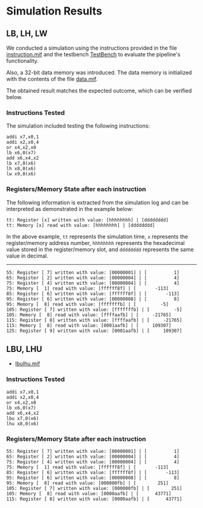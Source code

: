 # Simulation Results

## LB, LH, LW

We conducted a simulation using the instructions provided in the file [instruction.mif](instruction.mif) and the testbench [TestBench](/verif/TestBench.sv) to evaluate the pipeline's functionality.

Also, a 32-bit data memory was introduced. The data memory is initialized with the contents of the file [data.mif](data.mif).

The obtained result matches the expected outcome, which can be verified below.

### Instructions Tested

The simulation included testing the following instructions:

```assembly
addi x7,x0,1
addi x2,x0,4
or x4,x2,x0
lb x6,0(x7)
add x6,x4,x2
lb x7,0(x6)
lh x8,0(x6)
lw x9,0(x6)
```

### Registers/Memory State after each instruction

The following information is extracted from the simulation log and can be interpreted as demonstrated in the example below:

```shell
tt: Register [x] written with value: [hhhhhhhh] | [dddddddd]
tt: Memory [x] read with value: [hhhhhhhh] | [dddddddd]
```

In the above example, `tt` represents the simulation time, `x` represents the register/memory address number, `hhhhhhhh` represents the hexadecimal value stored in the register/memory slot, and `dddddddd` represents the same value in decimal.

---

```shell
55: Register [ 7] written with value: [00000001] | [          1]
65: Register [ 2] written with value: [00000004] | [          4]
75: Register [ 4] written with value: [00000004] | [          4]
75: Memory [  1] read with value: [ffffff8f] | [       -113]
85: Register [ 6] written with value: [ffffff8f] | [       -113]
95: Register [ 6] written with value: [00000008] | [          8]
95: Memory [  8] read with value: [fffffffb] | [         -5]
105: Register [ 7] written with value: [fffffffb] | [         -5]
105: Memory [  8] read with value: [ffffaafb] | [     -21765]
115: Register [ 8] written with value: [ffffaafb] | [     -21765]
115: Memory [  8] read with value: [0001aafb] | [     109307]
125: Register [ 9] written with value: [0001aafb] | [     109307]
```

## LBU, LHU
- [lbulhu.mif](lbulhu.mif)

### Instructions Tested

```assembly
addi x7,x0,1
addi x2,x0,4
or x4,x2,x0
lb x6,0(x7)
add x6,x4,x2
lbu x7,0(x6)
lhu x8,0(x6)
```

### Registers/Memory State after each instruction

```shell
55: Register [ 7] written with value: [00000001] | [          1]
65: Register [ 2] written with value: [00000004] | [          4]
75: Register [ 4] written with value: [00000004] | [          4]
75: Memory [  1] read with value: [ffffff8f] | [       -113]
85: Register [ 6] written with value: [ffffff8f] | [       -113]
95: Register [ 6] written with value: [00000008] | [          8]
95: Memory [  8] read with value: [000000fb] | [        251]
105: Register [ 7] written with value: [000000fb] | [        251]
105: Memory [  8] read with value: [0000aafb] | [      43771]
115: Register [ 8] written with value: [0000aafb] | [      43771]
```
